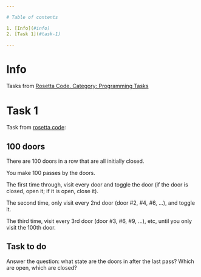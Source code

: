 ```yaml
---

# Table of contents

1. [Info](#info)
2. [Task 1](#task-1)

---
```


# Info

Tasks from [Rosetta Code. Category: Programming Tasks](https://rosettacode.org/wiki/Category:Programming_Tasks)

# Task 1

Task from [rosetta code](https://rosettacode.org/wiki/100_doors):

## 100 doors

There are 100 doors in a row that are all initially closed.

You make 100 passes by the doors.

The first time through, visit every door and  toggle  the door  (if the door is closed,  open it;   if it is open,  close it).

The second time, only visit every 2nd door   (door #2, #4, #6, ...),   and toggle it.

The third time, visit every 3rd door   (door #3, #6, #9, ...), etc,   until you only visit the 100th door.


## Task to do

Answer the question: what state are the doors in after the last pass?
Which are open, which are closed?
